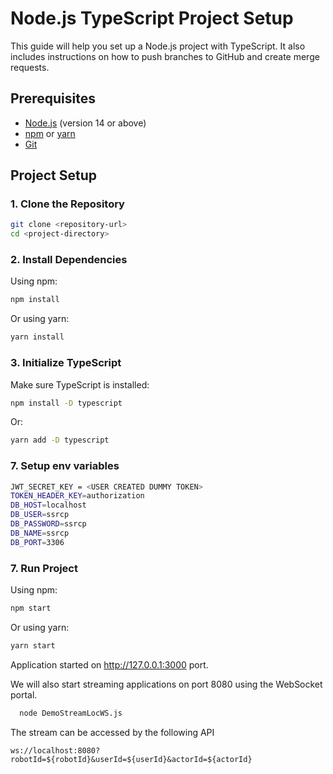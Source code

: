 # Node.js TypeScript Project Setup

This guide will help you set up a Node.js project with TypeScript. It also includes instructions on how to push branches to GitHub and create merge requests.

## Prerequisites

-   [Node.js](https://nodejs.org/) (version 14 or above)
-   [npm](https://www.npmjs.com/) or [yarn](https://yarnpkg.com/)
-   [Git](https://git-scm.com/)

## Project Setup

### 1. Clone the Repository

```bash
git clone <repository-url>
cd <project-directory>
```

### 2. Install Dependencies

Using npm:

```bash
npm install
```

Or using yarn:

```bash
yarn install
```

### 3. Initialize TypeScript

Make sure TypeScript is installed:

```bash
npm install -D typescript
```

Or:

```bash
yarn add -D typescript
```

### 7. Setup env variables

```bash
JWT_SECRET_KEY = <USER CREATED DUMMY TOKEN>
TOKEN_HEADER_KEY=authorization
DB_HOST=localhost
DB_USER=ssrcp
DB_PASSWORD=ssrcp
DB_NAME=ssrcp
DB_PORT=3306
```

### 7. Run Project

Using npm:

```bash
npm start
```

Or using yarn:

```bash
yarn start
```

Application started on http://127.0.0.1:3000 port.

We will also start streaming applications on port 8080 using the WebSocket portal.

```bash
  node DemoStreamLocWS.js
```

The stream can be accessed by the following API

```url
ws://localhost:8080?robotId=${robotId}&userId=${userId}&actorId=${actorId}
```
